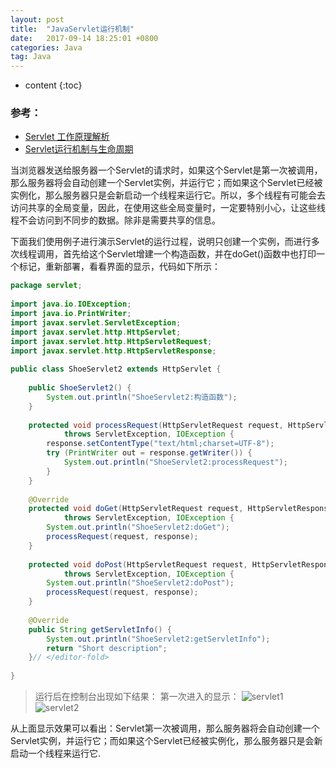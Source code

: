 ```yaml
---
layout: post
title:  "JavaServlet运行机制"
date:   2017-09-14 18:25:01 +0800
categories: Java
tag: Java
---
```


* content
{:toc}



### 参考：
* [Servlet 工作原理解析](https://www.ibm.com/developerworks/cn/java/j-lo-servlet/)
* [Servlet运行机制与生命周期](http://blog.csdn.net/suwu150/article/details/51487398)


当浏览器发送给服务器一个Servlet的请求时，如果这个Servlet是第一次被调用，那么服务器将会自动创建一个Servlet实例，并运行它；而如果这个Servlet已经被实例化，那么服务器只是会新启动一个线程来运行它。所以，多个线程有可能会去访问共享的全局变量，因此，在使用这些全局变量时，一定要特别小心，让这些线程不会访问到不同步的数据。除非是需要共享的信息。

下面我们使用例子进行演示Servlet的运行过程，说明只创建一个实例，而进行多次线程调用，首先给这个Servlet增建一个构造函数，并在doGet()函数中也打印一个标记，重新部署，看看界面的显示，代码如下所示： 
```java
package servlet;  
  
import java.io.IOException;  
import java.io.PrintWriter;  
import javax.servlet.ServletException;  
import javax.servlet.http.HttpServlet;  
import javax.servlet.http.HttpServletRequest;  
import javax.servlet.http.HttpServletResponse;  
  
public class ShoeServlet2 extends HttpServlet {  
  
    public ShoeServlet2() {  
        System.out.println("ShoeServlet2:构造函数");  
    }  
  
    protected void processRequest(HttpServletRequest request, HttpServletResponse response)  
            throws ServletException, IOException {  
        response.setContentType("text/html;charset=UTF-8");  
        try (PrintWriter out = response.getWriter()) {  
            System.out.println("ShoeServlet2:processRequest");  
        }  
    }  
  
    @Override  
    protected void doGet(HttpServletRequest request, HttpServletResponse response)  
            throws ServletException, IOException {  
        System.out.println("ShoeServlet2:doGet");  
        processRequest(request, response);  
    }  
  
    protected void doPost(HttpServletRequest request, HttpServletResponse response)  
            throws ServletException, IOException {  
        System.out.println("ShoeServlet2:doPost");  
        processRequest(request, response);  
    }  
  
    @Override  
    public String getServletInfo() {  
        System.out.println("ShoeServlet2:getServletInfo");  
        return "Short description";  
    }// </editor-fold>  
  
}  
```

>运行后在控制台出现如下结果：
第一次进入的显示：
![servlet1]({{'/styles/images/servlet1.png'}})
![servlet2]({{'/styles/images/servlet2.png'}})

从上面显示效果可以看出：Servlet第一次被调用，那么服务器将会自动创建一个Servlet实例，并运行它；而如果这个Servlet已经被实例化，那么服务器只是会新启动一个线程来运行它.

